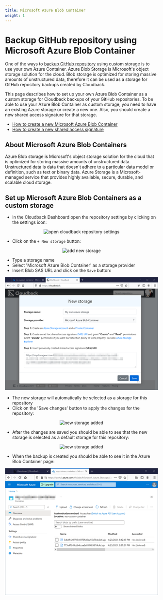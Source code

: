 ```yaml
---
title: Microsoft Azure Blob Container
weight: 1
---
```


# Backup GitHub repository using Microsoft Azure Blob Container

One of the ways to [backup GitHub repository](https://docs.cloudback.it/how-to/how-to-backup-github-repository/) using custom storage is to use your own Azure Container. Azure Blob Storage is Microsoft's object storage solution for the cloud. Blob storage is optimized for storing massive amounts of unstructured data, therefore it can be used as a storage for GitHub repository backups created by Cloudback.

This page describes how to set up your own Azure Blob Container as a custom storage for Cloudback backups of your GitHub repositories. 
To be able to use your Azure Blob Container as custom storage, you need to have an existing Azure storage or create a new one. Also, you should create a new shared access signature for that storage.

 - [How to create a new Microsoft Azure Blob Container](https://docs.cloudback.it/custom-storages/microsoft-azure-blob-container/create-microsoft-azure-blob-container/)
 - [How to create a new shared access signature](https://docs.cloudback.it/custom-storages/microsoft-azure-blob-container/create-shared-access-signature/)

## About Microsoft Azure Blob Containers

Azure Blob storage is Microsoft's object storage solution for the cloud that is optimized for storing massive amounts of unstructured data. Unstructured data is data that doesn't adhere to a particular data model or definition, such as text or binary data. Azure Storage is a Microsoft-managed service that provides highly available, secure, durable, and scalable cloud storage.


## Set up Microsoft Azure Blob Containers as a custom storage

 - In the Cloudback Dashboard open the repository settings by clicking on the settings icon:

<p align="center">
  <img src="https://raw.githubusercontent.com/cloudback/docs/master/static/azure/cloudback-1-open-settings.png" alt="open cloudback repository settings" title="open cloudback repository settings" class="screenshot">
</p>

 - Click on the `+ New storage` button:
 
<p align="center">
  <img src="https://raw.githubusercontent.com/cloudback/docs/master/static/azure/cloudback-2-new-storage.png" alt="add new storage" title="add new storage" class="screenshot">
</p>

 - Type a storage name
 - Select 'Microsoft Azure Blob Container' as a storage provider
 - Insert Blob SAS URL and click on the `Save` button:

<p align="center">
  <img src="https://raw.githubusercontent.com/cloudback/docs/master/static/azure/cloudback-3-new-storage-details.png" alt="new storage details" title="new storage details" class="screenshot">
</p>

 - The new storage will automatically be selected as a storage for this repository
 - Click on the 'Save changes' button to apply the changes for the repository:

<p align="center">
  <img src="https://raw.githubusercontent.com/cloudback/docs/master/static/azure/cloudback-4-new-storage-added.png" alt="new storage added" title="new storage added" class="screenshot">
</p>

 - After the changes are saved you should be able to see that the new storage is selected as a default storage for this repository:

<p align="center">
  <img src="https://raw.githubusercontent.com/cloudback/docs/master/static/azure/cloudback-5-new-storage-added-2.png" alt="new storage added" title="new storage added" class="screenshot">
</p>

 - When the backup is created you should be able to see it in the Azure Blob Container page:

<p align="center">
  <img src="https://raw.githubusercontent.com/cloudback/docs/master/static/azure/azure-6-container-backup-uploaded.png" alt="backup uploaded" title="backup uploaded" class="screenshot">
</p>

